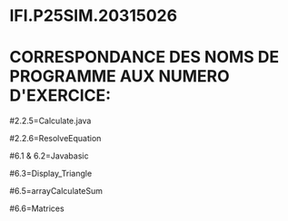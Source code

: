 # IFI.P25SIM.20315026
# CORRESPONDANCE DES NOMS DE PROGRAMME AUX NUMERO D'EXERCICE:
#2.2.5=Calculate.java    
 
 #2.2.6=ResolveEquation 
 
 #6.1 & 6.2=Javabasic
 
 #6.3=Display_Triangle
 
 #6.5=arrayCalculateSum
 
 #6.6=Matrices



